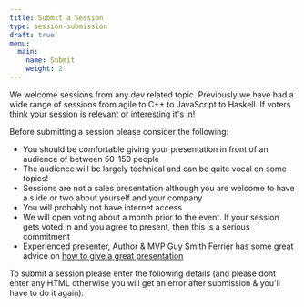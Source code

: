 ```yaml
---
title: Submit a Session
type: session-submission
draft: true
menu:
  main:
    name: Submit
    weight: 2
---
```

We welcome sessions from any dev related topic. Previously we have had a wide range of sessions from agile to C++ to JavaScript to Haskell. If voters think your session is relevant or interesting it's in!

Before submitting a session please consider the following:

- You should be comfortable giving your presentation in front of an audience of between 50-150 people
- The audience will be largely technical and can be quite vocal on some topics!
- Sessions are not a sales presentation although you are welcome to have a slide or two about yourself and your company
- You will probably not have internet access
- We will open voting about a month prior to the event. If your session gets voted in and you agree to present, then this is a serious commitment
- Experienced presenter, Author & MVP Guy Smith Ferrier has some great advice on [how to give a great presentation](http://guysmithferrier.com/Downloads/HowToGiveGreatPresentations.pdf)

To submit a session please enter the following details (and please dont enter any HTML otherwise you will get an error after submission & you'll have to do it again):
